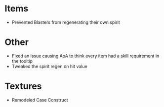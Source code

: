# Items
* Prevented Blasters from regenerating their own spirit

# Other
* Fixed an issue causing AoA to think every item had a skill requirement in the tooltip
* Tweaked the spirit regen on hit value

# Textures
* Remodeled Case Construct